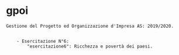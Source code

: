 # gpoi

	Gestione del Progetto ed Organizzazione d'Impresa AS: 2019/2020.
	
	
		- Esercitazione N°6:
			"esercitazione6": Ricchezza e povertà dei paesi.
